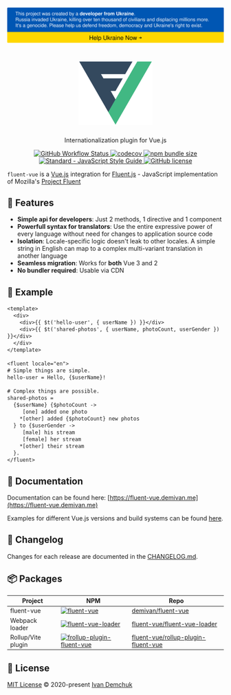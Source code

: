[![SWUbanner](https://raw.githubusercontent.com/vshymanskyy/StandWithUkraine/main/banner-direct-single.svg)](https://vshymanskyy.github.io/StandWithUkraine)

<h1 align="center">
  <img src="https://raw.githubusercontent.com/fluent-vue/docs/HEAD/src/public/assets/logo.svg" alt="fluent-vue logo" height="150" />
</h1>

<p align="center">
  Internationalization plugin for Vue.js
</p>

<p align="center">
  <a href="https://github.com/Demivan/fluent-vue/actions">
    <img src="https://img.shields.io/github/workflow/status/demivan/fluent-vue/Test" alt="GitHub Workflow Status">
  </a>
  <a href="https://codecov.io/gh/Demivan/fluent-vue">
    <img src="https://codecov.io/gh/Demivan/fluent-vue/branch/main/graph/badge.svg?token=0JSSE94EGJ" alt="codecov">
  </a>
  <a href="https://bundlephobia.com/result?p=fluent-vue">
    <img src="https://img.shields.io/bundlephobia/min/fluent-vue" alt="npm bundle size">
  </a>
  <a href="https://standardjs.com">
    <img src="https://img.shields.io/badge/code_style-standard-brightgreen.svg" alt="Standard - JavaScript Style Guide">
  </a>
  <a href="https://github.com/Demivan/fluent-vue/blob/main/LICENSE">
    <img src="https://img.shields.io/github/license/demivan/fluent-vue" alt="GitHub license">
  </a>
</p>

`fluent-vue` is a [Vue.js](https://vuejs.org) integration for [Fluent.js](https://github.com/projectfluent/fluent.js) - JavaScript implementation of Mozilla's [Project Fluent](https://projectfluent.org)

## 🚀 Features

- **Simple api for developers**: Just 2 methods, 1 directive and 1 component
- **Powerfull syntax for translators**: Use the entire expressive power of every language without need for changes to application source code
- **Isolation**: Locale-specific logic doesn't leak to other locales. A simple string in English can map to a complex multi-variant translation in another language
- **Seamless migration**: Works for **both** Vue 3 and 2
- **No bundler required**: Usable via CDN

## 🎉 Example

```vue
<template>
  <div>
    <div>{{ $t('hello-user', { userName }) }}</div>
    <div>{{ $t('shared-photos', { userName, photoCount, userGender }) }}</div>
  </div>
</template>

<fluent locale="en">
# Simple things are simple.
hello-user = Hello, {$userName}!

# Complex things are possible.
shared-photos =
  {$userName} {$photoCount ->
     [one] added one photo
    *[other] added {$photoCount} new photos
  } to {$userGender ->
     [male] his stream
     [female] her stream
    *[other] their stream
  }.
</fluent>
```

## 📖 Documentation

Documentation can be found here: [https://fluent-vue.demivan.me](https://fluent-vue.demivan.me)

Examples for different Vue.js versions and build systems can be found [here](https://github.com/fluent-vue/examples).

## 📜 Changelog

Changes for each release are documented in the [CHANGELOG.md](https://github.com/demivan/fluent-vue/blob/main/CHANGELOG.md).

## 📦 Packages

| Project | NPM | Repo |
| ------- | --- | ---- |
| fluent-vue | [![fluent-vue](https://img.shields.io/npm/v/fluent-vue.svg)](https://www.npmjs.com/package/fluent-vue) | [demivan/fluent-vue](https://github.com/Demivan/fluent-vue)
| Webpack loader | [![fluent-vue-loader](https://img.shields.io/npm/v/fluent-vue-loader.svg)](https://www.npmjs.com/package/fluent-vue-loader) | [fluent-vue/fluent-vue-loader](https://github.com/fluent-vue/fluent-vue-loader)
| Rollup/Vite plugin | [![frollup-plugin-fluent-vue](https://img.shields.io/npm/v/rollup-plugin-fluent-vue.svg)](https://www.npmjs.com/package/rollup-plugin-fluent-vue) | [fluent-vue/rollup-plugin-fluent-vue](https://github.com/fluent-vue/rollup-plugin-fluent-vue)

## 📄 License

[MIT License](https://github.com/demivan/fluent-vue/blob/main/LICENSE) © 2020-present [Ivan Demchuk](https://github.com/demivan)
